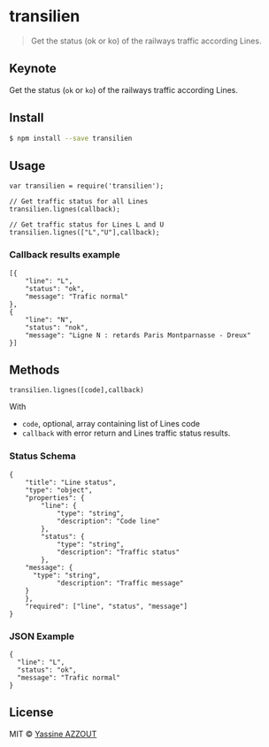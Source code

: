 # transilien

<!--
[![NPM version][npm-image]][npm-url] [![Build Status][travis-image]][travis-url] [![Dependency Status][daviddm-url]][daviddm-image]
-->

> Get the status (ok or ko) of the railways traffic according Lines.

## Keynote

Get the status (`ok` or `ko`) of the railways traffic according Lines.

## Install

```sh
$ npm install --save transilien
```


## Usage

```
var transilien = require('transilien');

// Get traffic status for all Lines
transilien.lignes(callback);

// Get traffic status for Lines L and U
transilien.lignes(["L","U"],callback);

```

### Callback results example

```
[{
	"line": "L",
	"status": "ok",
	"message": "Trafic normal"
},
{
	"line": "N",
	"status": "nok",
	"message": "Ligne N : retards Paris Montparnasse - Dreux"
}]
```

## Methods

```
transilien.lignes([code],callback)
```

With

* `code`, optional, array containing list of Lines code
* `callback` with error return and Lines traffic status results.

### Status Schema

```
{
	"title": "Line status",
	"type": "object",
	"properties": {
		"line": {
			"type": "string",
			"description": "Code line"
		},
		"status": {
			"type": "string",
			"description": "Traffic status"
		},
    "message": {
      "type": "string",
			"description": "Traffic message"
    }
	},
	"required": ["line", "status", "message"]
}
```

### JSON Example

```
{
  "line": "L",
  "status": "ok",
  "message": "Trafic normal"
}
```

## License

MIT © [Yassine AZZOUT](yass.io)


[npm-url]: https://npmjs.org/package/transilien2
[npm-image]: https://badge.fury.io/js/transilien2.svg
[travis-url]: https://travis-ci.org/92bondstreet/transilien2
[travis-image]: https://travis-ci.org/92bondstreet/transilien2.svg?branch=master
[daviddm-url]: https://david-dm.org/92bondstreet/transilien2.svg?theme=shields.io
[daviddm-image]: https://david-dm.org/92bondstreet/transilien2
